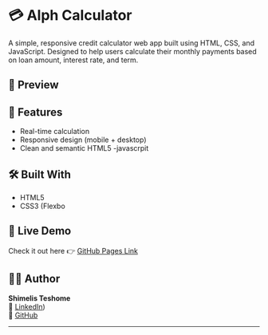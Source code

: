 # 💳 Alph  Calculator

A simple, responsive credit calculator web app built using HTML, CSS, and JavaScript. Designed to help users calculate their monthly payments based on loan amount, interest rate, and term.

## 📸 Preview



## 🚀 Features

- Real-time calculation
- Responsive design (mobile + desktop)
- Clean and semantic HTML5
  -javascrpit 

## 🛠️ Built With

- HTML5
- CSS3 (Flexbo

## 📂 Live Demo

Check it out here 👉 [GitHub Pages Link](https://shimelistes.github.io/calculatory-project/)

## 🧑‍💻 Author

**Shimelis Teshome**  
🔗 [LinkedIn](https://www.linkedin.com/in/shimelis-teshome/))  
🐙 [GitHub](https://github.com/Shimelistes)

---

